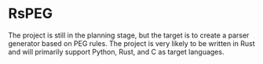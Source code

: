 # RsPEG

The project is still in the planning stage, but the target is to create a parser generator based on PEG rules. The project is very likely to be written in Rust and will primarily support Python, Rust, and C as target languages.
